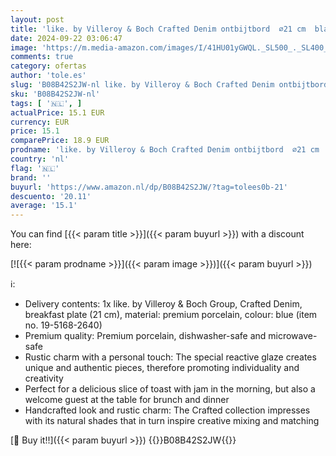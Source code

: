 ```yaml
---
layout: post
title: 'like. by Villeroy & Boch Crafted Denim ontbijtbord  ⌀21 cm  blauw'
date: 2024-09-22 03:06:47
image: 'https://m.media-amazon.com/images/I/41HU01yGWQL._SL500_._SL400_.jpg'
comments: true
category: ofertas
author: 'tole.es'
slug: 'B08B42S2JW-nl like. by Villeroy & Boch Crafted Denim ontbijtbord ⌀21 cm...'
sku: 'B08B42S2JW-nl'
tags: [ '🇳🇱', ]
actualPrice: 15.1 EUR
currency: EUR
price: 15.1
comparePrice: 18.9 EUR
prodname: 'like. by Villeroy & Boch Crafted Denim ontbijtbord  ⌀21 cm  blauw'
country: 'nl'
flag: '🇳🇱'
brand: ''
buyurl: 'https://www.amazon.nl/dp/B08B42S2JW/?tag=tolees0b-21'
descuento: '20.11'
average: '15.1'
---
```


You can find [{{< param title >}}]({{< param buyurl >}}) with a discount here:

[![{{< param prodname >}}]({{< param image >}})]({{< param buyurl >}})

ℹ️:

- Delivery contents: 1x like. by Villeroy & Boch Group, Crafted Denim, breakfast plate (21 cm), material: premium porcelain, colour: blue (item no. 19-5168-2640)
- Premium quality: Premium porcelain, dishwasher-safe and microwave-safe
- Rustic charm with a personal touch: The special reactive glaze creates unique and authentic pieces, therefore promoting individuality and creativity
- Perfect for a delicious slice of toast with jam in the morning, but also a welcome guest at the table for brunch and dinner
- Handcrafted look and rustic charm: The Crafted collection impresses with its natural shades that in turn inspire creative mixing and matching

[🛒 Buy it!!]({{< param buyurl >}})
{{<world>}}B08B42S2JW{{</world>}}
